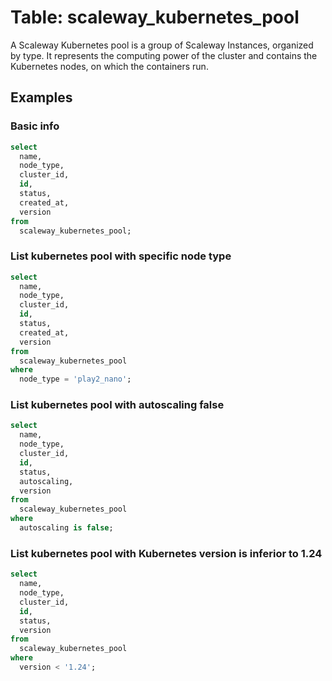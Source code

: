# Table: scaleway_kubernetes_pool

A Scaleway Kubernetes pool is a group of Scaleway Instances, organized by type. It represents the computing power of the cluster and contains the Kubernetes nodes, on which the containers run.

## Examples

### Basic info

```sql
select
  name,
  node_type,
  cluster_id,
  id,
  status,
  created_at,
  version
from
  scaleway_kubernetes_pool;
```

### List kubernetes pool with specific node type

```sql
select
  name,
  node_type,
  cluster_id,
  id,
  status,
  created_at,
  version
from
  scaleway_kubernetes_pool
where
  node_type = 'play2_nano';
```

### List kubernetes pool with autoscaling false

```sql
select
  name,
  node_type,
  cluster_id,
  id,
  status,
  autoscaling,
  version
from
  scaleway_kubernetes_pool
where
  autoscaling is false;
```

### List kubernetes pool with Kubernetes version is inferior to 1.24

```sql
select
  name,
  node_type,
  cluster_id,
  id,
  status,
  version
from
  scaleway_kubernetes_pool
where
  version < '1.24';
```
